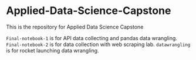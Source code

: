 # Applied-Data-Science-Capstone
This is the repository for Applied Data Science Capstone

`Final-notebook-1` is for API data collecting and pandas data wrangling.
`Final-notebook-2` is for  data collection with web scraping lab.
`datawrangling` is for rocket launching data wrangling.
